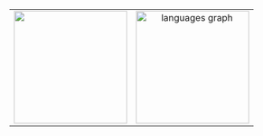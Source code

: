 <table>
  <tr>
    <td align="center">
      <img height="200" src="https://i.pinimg.com/originals/ce/32/ac/ce32acad708dcd74eff4872573c04d4c.gif" />
    </td>
    <td align="center">
      <img height="200" src="https://github-readme-stats.vercel.app/api/top-langs?username=666mxvbee&locale=en&hide_title=false&layout=compact&card_width=320&langs_count=100&theme=github_dark&hide_border=false&order=2" alt="languages graph" />
    </td>
  </tr>
</table>
